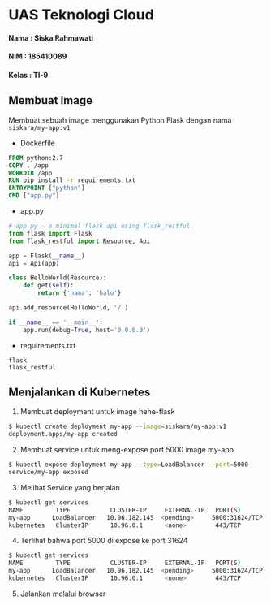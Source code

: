 # UAS Teknologi Cloud

#### Nama : Siska Rahmawati
#### NIM : 185410089
#### Kelas : TI-9


## Membuat Image
Membuat sebuah image menggunakan Python Flask dengan nama
`siskara/my-app:v1`
- Dockerfile
```dockerfile
FROM python:2.7
COPY . /app
WORKDIR /app
RUN pip install -r requirements.txt
ENTRYPOINT ["python"]
CMD ["app.py"]

```
- app.py
```python
# app.py - a minimal flask api using flask_restful
from flask import Flask
from flask_restful import Resource, Api

app = Flask(__name__)
api = Api(app)

class HelloWorld(Resource):
    def get(self):
        return {'nama': 'halo'}

api.add_resource(HelloWorld, '/')

if __name__ == '__main__':
    app.run(debug=True, host='0.0.0.0')

```
- requirements.txt
```
flask
flask_restful
```

## Menjalankan di Kubernetes
1. Membuat deployment untuk image hehe-flask
```bash
$ kubectl create deployment my-app --image=siskara/my-app:v1
deployment.apps/my-app created
```
2. Membuat service untuk meng-expose port 5000 image my-app
```bash
$ kubectl expose deployment my-app --type=LoadBalancer --port=5000
service/my-app exposed
```
3.  Melihat Service yang berjalan
```bash
$ kubectl get services
NAME         TYPE           CLUSTER-IP     EXTERNAL-IP   PORT(S)          AGE
my-app   	LoadBalancer   10.96.182.145  <pending>     5000:31624/TCP   12s
kubernetes   ClusterIP      10.96.0.1      <none>        443/TCP          5m36s
```
4. Terlihat bahwa port 5000 di expose ke port 31624
```bash
$ kubectl get services
NAME         TYPE           CLUSTER-IP     EXTERNAL-IP   PORT(S)          AGE
my-app   	LoadBalancer   10.96.182.145  <pending>     5000:31624/TCP   12s
kubernetes   ClusterIP      10.96.0.1      <none>        443/TCP          5m36s
```
5. Jalankan melalui browser



